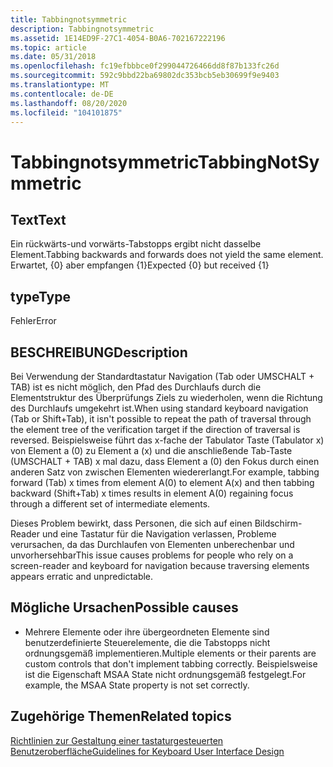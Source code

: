 ```yaml
---
title: Tabbingnotsymmetric
description: Tabbingnotsymmetric
ms.assetid: 1E14ED9F-27C1-4054-B0A6-702167222196
ms.topic: article
ms.date: 05/31/2018
ms.openlocfilehash: fc19efbbbce0f299044726466dd8f87b133fc26d
ms.sourcegitcommit: 592c9bbd22ba69802dc353bcb5eb30699f9e9403
ms.translationtype: MT
ms.contentlocale: de-DE
ms.lasthandoff: 08/20/2020
ms.locfileid: "104101875"
---
```

# <a name="tabbingnotsymmetric"></a><span data-ttu-id="f03f1-103">Tabbingnotsymmetric</span><span class="sxs-lookup"><span data-stu-id="f03f1-103">TabbingNotSymmetric</span></span>

## <a name="text"></a><span data-ttu-id="f03f1-104">Text</span><span class="sxs-lookup"><span data-stu-id="f03f1-104">Text</span></span>

<span data-ttu-id="f03f1-105">Ein rückwärts-und vorwärts-Tabstopps ergibt nicht dasselbe Element.</span><span class="sxs-lookup"><span data-stu-id="f03f1-105">Tabbing backwards and forwards does not yield the same element.</span></span> <span data-ttu-id="f03f1-106">Erwartet, {0} aber empfangen {1}</span><span class="sxs-lookup"><span data-stu-id="f03f1-106">Expected {0} but received {1}</span></span>

## <a name="type"></a><span data-ttu-id="f03f1-107">type</span><span class="sxs-lookup"><span data-stu-id="f03f1-107">Type</span></span>

<span data-ttu-id="f03f1-108">Fehler</span><span class="sxs-lookup"><span data-stu-id="f03f1-108">Error</span></span>

## <a name="description"></a><span data-ttu-id="f03f1-109">BESCHREIBUNG</span><span class="sxs-lookup"><span data-stu-id="f03f1-109">Description</span></span>

<span data-ttu-id="f03f1-110">Bei Verwendung der Standardtastatur Navigation (Tab oder UMSCHALT + TAB) ist es nicht möglich, den Pfad des Durchlaufs durch die Elementstruktur des Überprüfungs Ziels zu wiederholen, wenn die Richtung des Durchlaufs umgekehrt ist.</span><span class="sxs-lookup"><span data-stu-id="f03f1-110">When using standard keyboard navigation (Tab or Shift+Tab), it isn't possible to repeat the path of traversal through the element tree of the verification target if the direction of traversal is reversed.</span></span> <span data-ttu-id="f03f1-111">Beispielsweise führt das x-fache der Tabulator Taste (Tabulator x) von Element a (0) zu Element a (x) und die anschließende Tab-Taste (UMSCHALT + TAB) x mal dazu, dass Element a (0) den Fokus durch einen anderen Satz von zwischen Elementen wiedererlangt.</span><span class="sxs-lookup"><span data-stu-id="f03f1-111">For example, tabbing forward (Tab) x times from element A(0) to element A(x) and then tabbing backward (Shift+Tab) x times results in element A(0) regaining focus through a different set of intermediate elements.</span></span>

<span data-ttu-id="f03f1-112">Dieses Problem bewirkt, dass Personen, die sich auf einen Bildschirm-Reader und eine Tastatur für die Navigation verlassen, Probleme verursachen, da das Durchlaufen von Elementen unberechenbar und unvorhersehbar</span><span class="sxs-lookup"><span data-stu-id="f03f1-112">This issue causes problems for people who rely on a screen-reader and keyboard for navigation because traversing elements appears erratic and unpredictable.</span></span>

## <a name="possible-causes"></a><span data-ttu-id="f03f1-113">Mögliche Ursachen</span><span class="sxs-lookup"><span data-stu-id="f03f1-113">Possible causes</span></span>

-   <span data-ttu-id="f03f1-114">Mehrere Elemente oder ihre übergeordneten Elemente sind benutzerdefinierte Steuerelemente, die die Tabstopps nicht ordnungsgemäß implementieren.</span><span class="sxs-lookup"><span data-stu-id="f03f1-114">Multiple elements or their parents are custom controls that don't implement tabbing correctly.</span></span> <span data-ttu-id="f03f1-115">Beispielsweise ist die Eigenschaft MSAA State nicht ordnungsgemäß festgelegt.</span><span class="sxs-lookup"><span data-stu-id="f03f1-115">For example, the MSAA State property is not set correctly.</span></span>

## <a name="related-topics"></a><span data-ttu-id="f03f1-116">Zugehörige Themen</span><span class="sxs-lookup"><span data-stu-id="f03f1-116">Related topics</span></span>

<dl> <dt>

[<span data-ttu-id="f03f1-117">Richtlinien zur Gestaltung einer tastaturgesteuerten Benutzeroberfläche</span><span class="sxs-lookup"><span data-stu-id="f03f1-117">Guidelines for Keyboard User Interface Design</span></span>](/previous-versions/windows/desktop/dnacc/guidelines-for-keyboard-user-interface-design)
</dt> </dl>

 

 